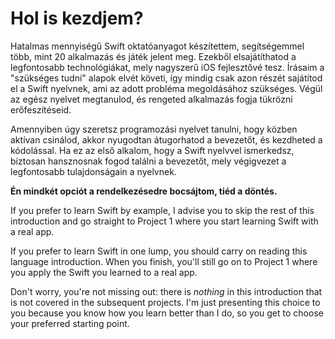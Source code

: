# Hol is kezdjem?

Hatalmas mennyiségű Swift oktatóanyagot készítettem, segítségemmel több, mint 20 alkalmazás és játék jelent meg. Ezekből elsajátíthatod a legfontosabb technológiákat, mely nagyszerű iOS fejlesztővé tesz. Írásaim a "szükséges tudni" alapok elvét követi, így mindig csak azon részét sajátítod el a Swift nyelvnek, ami az adott probléma megoldásához szükséges. Végül az egész nyelvet megtanulod, és rengeted alkalmazás fogja tükrözni erőfeszítéseid.

Amennyiben úgy szeretsz programozási nyelvet tanulni, hogy közben aktívan csinálod, akkor nyugodtan átugorhatod a bevezetőt, és kezdheted a kódolással. Ha ez az első alkalom, hogy a Swift nyelvvel ismerkedsz, biztosan hansznosnak fogod találni a bevezetőt, mely végigvezet a legfontosabb tulajdonságain a nyelvnek.

**Én mindkét opciót a rendelkezésedre bocsájtom, tiéd a döntés.**

If you prefer to learn Swift by example, I advise you to skip the rest of this introduction and go straight to Project 1 where you start learning Swift with a real app.

If you prefer to learn Swift in one lump, you should carry on reading this language introduction. When you finish, you'll still go on to Project 1 where you apply the Swift you learned to a real app.

Don't worry, you're not missing out: there is *nothing* in this introduction that is not covered in the subsequent projects. I'm just presenting this choice to you because you know how you learn better than I do, so you get to choose your preferred starting point.
